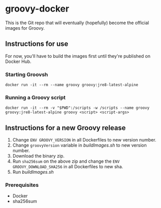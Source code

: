 # groovy-docker
This is the Git repo that will eventually (hopefully) become the official images for Groovy.

## Instructions for use
For now, you'll have to build the images first until they're published on Docker Hub.

### Starting Groovsh
`docker run -it --rm --name groovy groovy:jre8-latest-alpine`

### Running a Groovy script
`docker run -it --rm -v "$PWD":/scripts -w /scripts --name groovy groovy:jre8-latest-alpine groovy <script> <script-args>`

## Instructions for a new Groovy release
1. Change `ENV GROOVY_VERSION` in all Dockerfiles to new version number.
1. Change `groovyVersion` variable in _buildImages.sh_ to new version number.
1. Download the binary zip.
1. Run `sha256sum` on the above zip and change the `ENV GROOVY_DOWNLOAD_SHA256` in all Dockerfiles to new sha.
1. Run _buildImages.sh_

### Prerequisites
* Docker
* sha256sum
